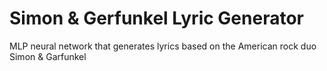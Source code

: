 # Simon & Gerfunkel Lyric Generator
MLP neural network that generates lyrics based on the American rock duo Simon & Garfunkel